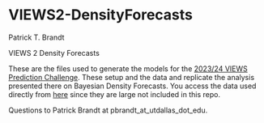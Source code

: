 # VIEWS2-DensityForecasts
Patrick T. Brandt 

VIEWS 2 Density Forecasts

These are the files used to generate the models for the [2023/24 VIEWS Prediction Challenge](https://viewsforecasting.org/prediction-competition-2/).  These setup and the data and replicate the analysis presented there on Bayesian Density Forecasts. You access the data used directly from [here](https://www.dropbox.com/sh/yxk5w04p2e1xtqk/AACU2k5EUOuEeMq2kZ3gpZZwa?dl=0) since they are large not included in this repo.

Questions to Patrick Brandt at pbrandt_at_utdallas_dot_edu.

